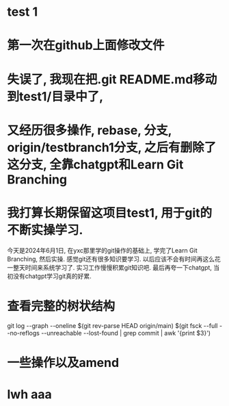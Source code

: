 # test 1
# 第一次在github上面修改文件
# 失误了, 我现在把.git README.md移动到test1/目录中了, 
# 又经历很多操作, rebase, 分支, origin/testbranch1分支, 之后有删除了这分支, 全靠chatgpt和Learn Git Branching
# 我打算长期保留这项目test1, 用于git的不断实操学习.
今天是2024年6月1日, 在yxc那里学的git操作的基础上, 学完了Learn Git Branching, 然后实操. 感觉git还有很多知识要学习. 以后应该不会有时间再这么花一整天时间来系统学习了. 实习工作慢慢积累git知识吧. 最后再夸一下chatgpt, 当初没有chatgpt学习git真的好累.
# 查看完整的树状结构
git log --graph --oneline $(git rev-parse HEAD origin/main) $(git fsck --full --no-reflogs --unreachable --lost-found | grep commit | awk '{print $3}')
# 一些操作以及amend
# lwh aaa
